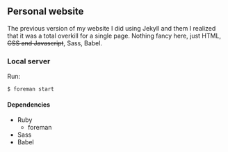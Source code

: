 ## Personal website

The previous version of my website I did using Jekyll and them I realized that it was a total overkill for a single page. Nothing fancy here, just HTML, ~~CSS and Javascript~~, Sass, Babel.

### Local server

Run:

`$ foreman start`

#### Dependencies
- Ruby
  - foreman
- Sass
- Babel

